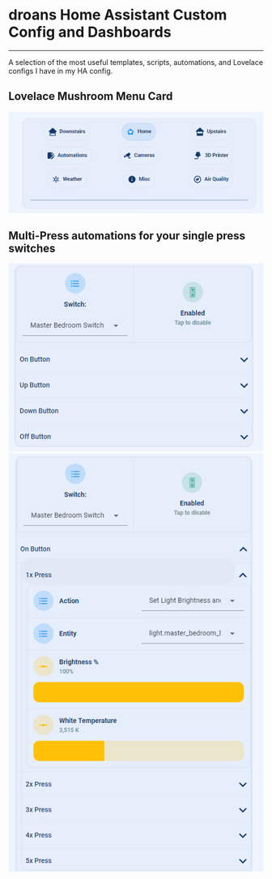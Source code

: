 # droans Home Assistant Custom Config and Dashboards
---

A selection of the most useful templates, scripts, automations, and Lovelace configs I have in my HA config.

## Lovelace Mushroom Menu Card

![Example Menu](/images/menu.png)

## Multi-Press automations for your single press switches

![Switch Example 1](/images/switch_1.png)
![Switch Example 2](/images/switch_2.png)